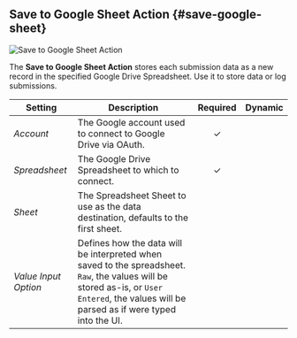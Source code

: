 ## Save to Google Sheet Action {#save-google-sheet}

![Save to Google Sheet Action](./assets/action-save-google-sheet.svg)

The **Save to Google Sheet Action** stores each submission data as a new record in the specified Google Drive Spreadsheet. Use it to store data or log submissions.

| Setting | Description | Required | Dynamic |
| --- | --- | :---: | :---: |
| *Account* | The Google account used to connect to Google Drive via OAuth. | &#x2713; |
| *Spreadsheet* | The Google Drive Spreadsheet to which to connect. | &#x2713; |
| *Sheet* | The Spreadsheet Sheet to use as the data destination, defaults to the first sheet. |
| *Value Input Option* | Defines how the data will be interpreted when saved to the spreadsheet. `Raw`, the values will be stored as-is, or `User Entered`, the values will be parsed as if were typed into the UI. |
<!--@include: ./common-action-settings.md-->

<!--@include: ./common-action-content-mapping.md-->